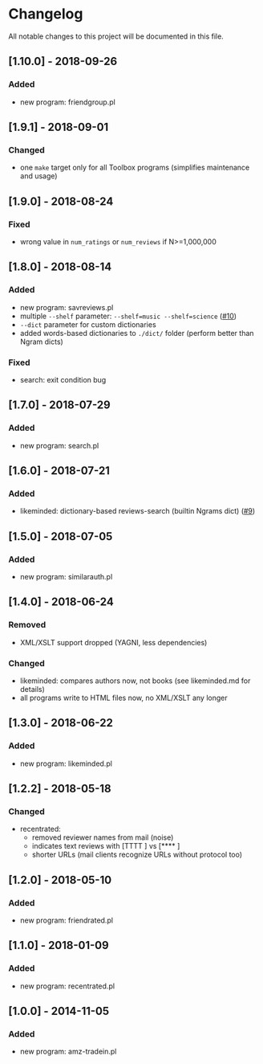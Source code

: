 # Changelog

All notable changes to this project will be documented in this file.


## [1.10.0] - 2018-09-26
### Added

- new program: friendgroup.pl


## [1.9.1] - 2018-09-01
### Changed

- one `make` target only for all Toolbox programs (simplifies maintenance and usage)


## [1.9.0] - 2018-08-24
### Fixed

- wrong value in `num_ratings` or `num_reviews` if N>=1,000,000


## [1.8.0] - 2018-08-14
### Added

- new program: savreviews.pl
- multiple `--shelf` parameter: `--shelf=music --shelf=science` ([#10](https://github.com/andre-st/goodreads/issues/10))
- `--dict` parameter for custom dictionaries
- added words-based dictionaries to `./dict/` folder (perform better than Ngram dicts)

### Fixed

- search: exit condition bug


## [1.7.0] - 2018-07-29
### Added

- new program: search.pl

    
## [1.6.0] - 2018-07-21
### Added

- likeminded: dictionary-based reviews-search (builtin Ngrams dict) ([#9](https://github.com/andre-st/goodreads/issues/9))
    

## [1.5.0] - 2018-07-05
### Added

- new program: similarauth.pl


## [1.4.0] - 2018-06-24
### Removed

- XML/XSLT support dropped (YAGNI, less dependencies)


### Changed

- likeminded: compares authors now, not books (see likeminded.md for details)
- all programs write to HTML files now, no XML/XSLT any longer


## [1.3.0] - 2018-06-22
### Added

- new program: likeminded.pl

    
## [1.2.2] - 2018-05-18
### Changed

- recentrated:
	- removed reviewer names from mail (noise)
	- indicates text reviews with [TTTT ] vs [**** ]
	- shorter URLs (mail clients recognize URLs without protocol too)


## [1.2.0] - 2018-05-10
### Added

- new program: friendrated.pl


## [1.1.0] - 2018-01-09
### Added

- new program: recentrated.pl


## [1.0.0] - 2014-11-05
### Added

- new program: amz-tradein.pl


